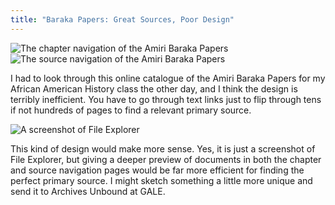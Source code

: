 ```yaml
---
title: "Baraka Papers: Great Sources, Poor Design"
---
```


<img src="/blog/img/baraka-outer.jpg" alt="The chapter navigation of the Amiri Baraka Papers">
<img src="/blog/img/baraka-inner.jpg" alt="The source navigation of the Amiri Baraka Papers">

I had to look through this online catalogue of the Amiri Baraka Papers for my African American History class the other day, and I think the design is terribly inefficient. You have to go through text links just to flip through tens if not hundreds of pages to find a relevant primary source.

<img src="/blog/img/baraka-ideal.jpg" alt="A screenshot of File Explorer">

This kind of design would make more sense. Yes, it is just a screenshot of File Explorer, but giving a deeper preview of documents in both the chapter and source navigation pages would be far more efficient for finding the perfect primary source. I might sketch something a little more unique and send it to Archives Unbound at GALE.
